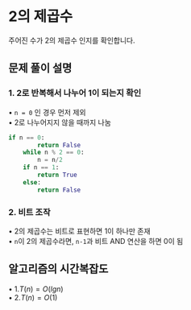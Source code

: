 # 2의 제곱수
주어진 수가 2의 제곱수 인지를 확인합니다.

## 문제 풀이 설명
### 1. 2로 반복해서 나누어 1이 되는지 확인
• `n = 0` 인 경우 먼저 제외  
• 2로 나누어지지 않을 때까지 나눔

```python
if n == 0:
        return False
    while n % 2 == 0:
        n = n/2
    if n == 1:
        return True
    else:
        return False
```

### 2. 비트 조작
• 2의 제곱수는 비트로 표현하면 1이 하나만 존재  
• `n`이 2의 제곱수라면, `n-1`과 비트 AND 연산을 하면 0이 됨

## 알고리즘의 시간복잡도
• 1.$T(n) = O(lg n)$  
• 2.$T(n) = O(1)$